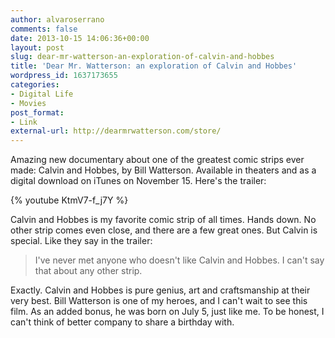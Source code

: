 ```yaml
---
author: alvaroserrano
comments: false
date: 2013-10-15 14:06:36+00:00
layout: post
slug: dear-mr-watterson-an-exploration-of-calvin-and-hobbes
title: 'Dear Mr. Watterson: an exploration of Calvin and Hobbes'
wordpress_id: 1637173655
categories:
- Digital Life
- Movies
post_format:
- Link
external-url: http://dearmrwatterson.com/store/
---
```


Amazing new documentary about one of the greatest comic strips ever made: Calvin and Hobbes, by Bill Watterson. Available in theaters and as a digital download on iTunes on November 15. Here's the trailer:

{% youtube KtmV7-f_j7Y %}

Calvin and Hobbes is my favorite comic strip of all times. Hands down. No other strip comes even close, and there are a few great ones. But Calvin is special. Like they say in the trailer:



<blockquote>I've never met anyone who doesn't like Calvin and Hobbes. I can't say that about any other strip.</blockquote>



Exactly. Calvin and Hobbes is pure genius, art and craftsmanship at their very best. Bill Watterson is one of my heroes, and I can't wait to see this film. As an added bonus, he was born on July 5, just like me. To be honest, I can't think of better company to share a birthday with.
